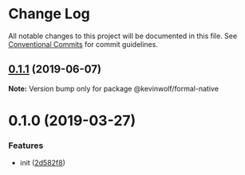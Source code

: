 # Change Log

All notable changes to this project will be documented in this file.
See [Conventional Commits](https://conventionalcommits.org) for commit guidelines.

## [0.1.1](https://github.com/kevinwolfcr/formal/compare/v0.1.0...v0.1.1) (2019-06-07)

**Note:** Version bump only for package @kevinwolf/formal-native

# 0.1.0 (2019-03-27)

### Features

- init ([2d582f8](https://github.com/kevinwolfcr/formal/commit/2d582f8))
